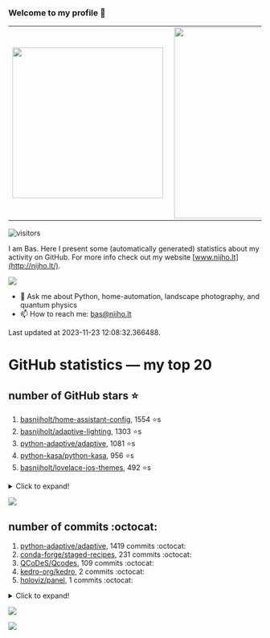 ### Welcome to my profile 👋

<center>
  <table>
    <tr>
        <td><img width="300px" align="left" src="https://github-readme-stats.vercel.app/api/top-langs/?username=basnijholt&hide=TeX,Jupyter%20Notebook&layout=compact&theme=radical" /></td>
        <td><img align='right' src="https://github-readme-stats.vercel.app/api?username=basnijholt&show_icons=true&theme=radical" width="380"></td>
    </tr>
  </table>
</center>

![visitors](https://visitor-badge.glitch.me/badge?page_id=basnijholt.visitor-badge)

I am Bas. Here I present some (automatically generated) statistics about my activity on GitHub. For more info check out my website [www.nijho.lt](http://nijho.lt/).

![](https://www.nijho.lt/authors/admin/avatar_hu9e60e4b9bc120dfb6a666009f2878da6_182107_250x250_fill_q90_lanczos_center.jpg)

- 💬 Ask me about Python, home-automation, landscape photography, and quantum physics
- 📫 How to reach me: bas@nijho.lt

Last updated at 2023-11-23 12:08:32.366488.

# GitHub statistics — my top 20

## number of GitHub stars ⭐️

1. [basnijholt/home-assistant-config](https://github.com/basnijholt/home-assistant-config/), 1554 ⭐️s
2. [basnijholt/adaptive-lighting](https://github.com/basnijholt/adaptive-lighting/), 1303 ⭐️s
3. [python-adaptive/adaptive](https://github.com/python-adaptive/adaptive/), 1081 ⭐️s
4. [python-kasa/python-kasa](https://github.com/python-kasa/python-kasa/), 956 ⭐️s
5. [basnijholt/lovelace-ios-themes](https://github.com/basnijholt/lovelace-ios-themes/), 492 ⭐️s
<details><summary>Click to expand!</summary>

6. [basnijholt/lovelace-ios-dark-mode-theme](https://github.com/basnijholt/lovelace-ios-dark-mode-theme/), 426 ⭐️s
7. [basnijholt/miflora](https://github.com/basnijholt/miflora/), 359 ⭐️s
8. [basnijholt/rsync-time-machine.py](https://github.com/basnijholt/rsync-time-machine.py/), 349 ⭐️s
9. [topocm/topocm_content](https://github.com/topocm/topocm_content/), 256 ⭐️s
10. [basnijholt/home-assistant-streamdeck-yaml](https://github.com/basnijholt/home-assistant-streamdeck-yaml/), 146 ⭐️s
11. [basnijholt/home-assistant-macbook-touch-bar](https://github.com/basnijholt/home-assistant-macbook-touch-bar/), 94 ⭐️s
12. [basnijholt/markdown-code-runner](https://github.com/basnijholt/markdown-code-runner/), 77 ⭐️s
13. [kwant-project/kwant](https://github.com/kwant-project/kwant/), 76 ⭐️s
14. [basnijholt/home-assistant-streamdeck-yaml-addon](https://github.com/basnijholt/home-assistant-streamdeck-yaml-addon/), 49 ⭐️s
15. [basnijholt/aiokef](https://github.com/basnijholt/aiokef/), 34 ⭐️s
16. [basnijholt/thesis-cover](https://github.com/basnijholt/thesis-cover/), 27 ⭐️s
17. [basnijholt/adaptive-scheduler](https://github.com/basnijholt/adaptive-scheduler/), 22 ⭐️s
18. [basnijholt/instacron](https://github.com/basnijholt/instacron/), 20 ⭐️s
19. [kwant-project/kwant-tutorial-2016](https://github.com/kwant-project/kwant-tutorial-2016/), 16 ⭐️s
20. [basnijholt/addon-otmonitor](https://github.com/basnijholt/addon-otmonitor/), 15 ⭐️s

</details>

![](https://github.com/basnijholt/basnijholt/raw/main/stars_over_time.png)

## number of commits :octocat:

1. [python-adaptive/adaptive](https://github.com/python-adaptive/adaptive/), 1419 commits :octocat:
2. [conda-forge/staged-recipes](https://github.com/conda-forge/staged-recipes/), 231 commits :octocat:
3. [QCoDeS/Qcodes](https://github.com/QCoDeS/Qcodes/), 109 commits :octocat:
4. [kedro-org/kedro](https://github.com/kedro-org/kedro/), 2 commits :octocat:
5. [holoviz/panel](https://github.com/holoviz/panel/), 1 commits :octocat:
<details><summary>Click to expand!</summary>

6. [AlexxIT/SonoffLAN](https://github.com/AlexxIT/SonoffLAN/), 0 commits :octocat:
7. [basnijholt/nanowire-bandstructures](https://github.com/basnijholt/nanowire-bandstructures/), 0 commits :octocat:
8. [readthedocs/readthedocs.org](https://github.com/readthedocs/readthedocs.org/), 0 commits :octocat:
9. [home-assistant/home-assistant.io](https://github.com/home-assistant/home-assistant.io/), 0 commits :octocat:
10. [RobinUS2/golang-moving-average](https://github.com/RobinUS2/golang-moving-average/), 0 commits :octocat:
11. [conda-forge/pywebhdfs-feedstock](https://github.com/conda-forge/pywebhdfs-feedstock/), 0 commits :octocat:
12. [conda-forge/pyvista-feedstock](https://github.com/conda-forge/pyvista-feedstock/), 0 commits :octocat:
13. [conda-forge/cdt-builds](https://github.com/conda-forge/cdt-builds/), 0 commits :octocat:
14. [ct-Open-Source/tuya-convert](https://github.com/ct-Open-Source/tuya-convert/), 0 commits :octocat:
15. [conda-forge/jupyter-sphinx-feedstock](https://github.com/conda-forge/jupyter-sphinx-feedstock/), 0 commits :octocat:
16. [madsbk/lrcloud](https://github.com/madsbk/lrcloud/), 0 commits :octocat:
17. [sigma-py/quadpy](https://github.com/sigma-py/quadpy/), 0 commits :octocat:
18. [basnijholt/hpc05](https://github.com/basnijholt/hpc05/), 0 commits :octocat:
19. [basnijholt/addon-otmonitor](https://github.com/basnijholt/addon-otmonitor/), 0 commits :octocat:
20. [ICB-DCM/pyABC](https://github.com/ICB-DCM/pyABC/), 0 commits :octocat:

</details>

![](https://github.com/basnijholt/basnijholt/raw/main/commits_per_hour.png)

![](https://github.com/basnijholt/basnijholt/raw/main/commits_per_weekday.png)

